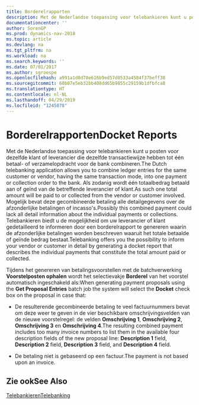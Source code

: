 ```yaml
---
title: Borderelrapporten
description: Met de Nederlandse toepassing voor telebankieren kunt u posten voor dezelfde klant of leverancier die dezelfde transactiewijze hebben tot één betaal- of verzamelopdracht voor de bank combineren.
documentationcenter: ''
author: SorenGP
ms.prod: dynamics-nav-2018
ms.topic: article
ms.devlang: na
ms.tgt_pltfrm: na
ms.workload: na
ms.search.keywords: ''
ms.date: 07/01/2017
ms.author: sgroespe
ms.openlocfilehash: a991a1d8d78e616b9ed57d0533a4584f37beff38
ms.sourcegitcommit: 60b87e5eb32bb408dd65b9855c29159b1dfbfca8
ms.translationtype: HT
ms.contentlocale: nl-NL
ms.lasthandoff: 04/29/2019
ms.locfileid: "1245878"
---
```

# <a name="docket-reports"></a><span data-ttu-id="579d0-103">Borderelrapporten</span><span class="sxs-lookup"><span data-stu-id="579d0-103">Docket Reports</span></span>
<span data-ttu-id="579d0-104">Met de Nederlandse toepassing voor telebankieren kunt u posten voor dezelfde klant of leverancier die dezelfde transactiewijze hebben tot één betaal- of verzamelopdracht voor de bank combineren.</span><span class="sxs-lookup"><span data-stu-id="579d0-104">The Dutch telebanking application allows you to combine ledger entries for the same customer or vendor, having the same transaction mode, into one payment or collection order to the bank.</span></span> <span data-ttu-id="579d0-105">Als zodanig wordt één totaalbedrag betaald aan of geïnd van de betreffende leverancier of klant.</span><span class="sxs-lookup"><span data-stu-id="579d0-105">As such one total amount will be paid to or collected from the vendor or customer involved.</span></span> <span data-ttu-id="579d0-106">Mogelijk bevat deze gecombineerde betaling alle detailgegevens over de afzonderlijke betalingen of incasso's.</span><span class="sxs-lookup"><span data-stu-id="579d0-106">Possibly this combined payment could lack all detail information about the individual payments or collections.</span></span> <span data-ttu-id="579d0-107">Telebankieren biedt u de mogelijkheid om uw leverancier of klant gedetailleerd te informeren door een borderelrapport te genereren waarin de afzonderlijke betalingen worden beschreven waaruit het totale betaalde of geïnde bedrag bestaat.</span><span class="sxs-lookup"><span data-stu-id="579d0-107">Telebanking offers you the possibility to inform your vendor or customer in detail by generating a docket report that describes the individual payments that constitute the total amount paid or collected.</span></span>  

<span data-ttu-id="579d0-108">Tijdens het genereren van betalingsvoorstellen met de batchverwerking **Voorstelposten ophalen** wordt het selectievakje **Borderel** van het voorstel automatisch ingeschakeld als:</span><span class="sxs-lookup"><span data-stu-id="579d0-108">When generating payment proposals using the **Get Proposal Entries** batch job the system will select the **Docket** check box on the proposal in case that:</span></span>  

- <span data-ttu-id="579d0-109">De resulterende gecombineerde betaling te veel factuurnummers bevat om deze weer te geven in de vier beschikbare omschrijvingsvelden van de nieuwe voorstelregel: de velden **Omschrijving 1**, **Omschrijving 2**, **Omschrijving 3** en **Omschrijving 4**.</span><span class="sxs-lookup"><span data-stu-id="579d0-109">The resulting combined payment includes too many invoice numbers to list them in the available four description fields of the new proposal line: **Description 1** field, **Description 2** field, **Description 3** field, and **Description 4** field.</span></span>  

- <span data-ttu-id="579d0-110">De betaling niet is gebaseerd op een factuur.</span><span class="sxs-lookup"><span data-stu-id="579d0-110">The payment is not based upon an invoice.</span></span>  

## <a name="see-also"></a><span data-ttu-id="579d0-111">Zie ook</span><span class="sxs-lookup"><span data-stu-id="579d0-111">See Also</span></span>  
 [<span data-ttu-id="579d0-112">Telebankieren</span><span class="sxs-lookup"><span data-stu-id="579d0-112">Telebanking</span></span>](telebanking.md)
